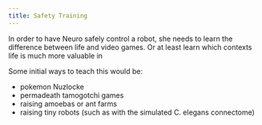 ```yaml
---
title: Safety Training
---
```


In order to have Neuro safely control a robot, she needs to learn the difference between life and video games. Or at least learn which contexts life is much more valuable in

Some initial ways to teach this would be:
* pokemon Nuzlocke
* permadeath tamogotchi games
* raising amoebas or ant farms
* raising tiny robots (such as with the simulated C. elegans connectome)
